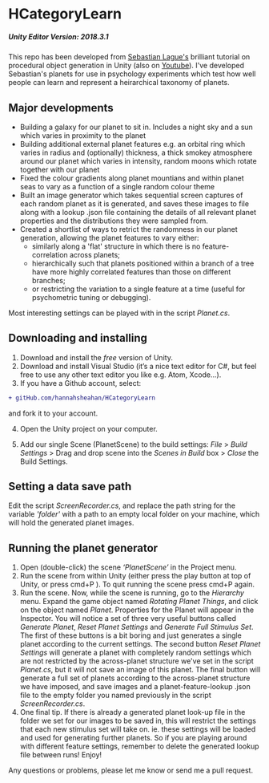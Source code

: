# HCategoryLearn
##### Unity Editor Version: 2018.3.1

This repo has been developed from [Sebastian Lague's](https://github.com/SebLague/Procedural-Planets) brilliant tutorial on procedural object generation in Unity (also on [Youtube](https://www.youtube.com/watch?v=QN39W020LqU&list=PLFt_AvWsXl0cONs3T0By4puYy6GM22ko8)). 
I've developed Sebastian's planets for use in psychology experiments which test how well people can learn and represent a heirarchical taxonomy of planets. 

## Major developments
- Building a galaxy for our planet to sit in. Includes a night sky and a sun which varies in proximity to the planet
- Building additional external planet features e.g. an orbital ring which varies in radius and (optionally) thickness, a thick smokey atmosphere around our planet which varies in intensity, random moons which rotate together with our planet
- Fixed the colour gradients along planet mountians and within planet seas to vary as a function of a single random colour theme
- Built an image generator which takes sequential screen captures of each random planet as it is generated, and saves these images to file along with a lookup .json file containing the details of all relevant planet properties and the distributions they were sampled from.
- Created a shortlist of ways to retrict the randomness in our planet generation, allowing the planet features to vary either: 
  - similarly along a 'flat' structure in which there is no feature-correlation across planets; 
  - hierarchically such that planets positioned within a branch of a tree have more highly correlated features than those on different branches;
  - or restricting the variation to a single feature at a time (useful for psychometric tuning or debugging). 

Most interesting settings can be played with in the script _Planet.cs_.


## Downloading and installing
1. Download and install the _free_ version of Unity.
2. Download and install Visual Studio (it’s a nice text editor for C#, but feel free to use any other text editor you like e.g. Atom, Xcode…).
3. If you have a Github account, select:
```diff
+ gitHub.com/hannahsheahan/HCategoryLearn
```
and fork it to your account.

4. Open the Unity project on your computer.

5. Add our single Scene (PlanetScene) to the build settings:   _File_ > _Build Settings_ > Drag and drop scene into the _Scenes in Build_ box > _Close_ the Build Settings.

## Setting a data save path
Edit the script _ScreenRecorder.cs_, and replace the path string for the variable _'folder'_ with a path to an empty local folder on your machine, which will hold the generated planet images.

## Running the planet generator
1. Open (double-click) the scene _‘PlanetScene’_ in the Project menu.
2. Run the scene from within Unity (either press the play button at top of Unity, or press cmd+P ). To quit running the scene press cmd+P again.
3. Run the scene. Now, while the scene is running, go to the _Hierarchy_ menu. Expand the game object named _Rotating Planet Things_, and click on the object named _Planet_. Properties for the Planet will appear in the Inspector. You will notice a set of three very useful buttons called _Generate Planet_, _Reset Planet Settings_ and _Generate Full Stimulus Set_. The first of these buttons is a bit boring and just generates a single planet according to the current settings. The second button _Reset Planet Settings_ will generate a planet with completely random settings which are not restricted by the across-planet structure we've set in the script _Planet.cs_, but it will not save an image of this planet. The final button will generate a full set of planets according to the across-planet structure we have imposed, and save images and a planet-feature-lookup .json file to the empty folder you named previously in the script _ScreenRecorder.cs_.
4. One final tip. If there is already a generated planet look-up file in the folder we set for our images to be saved in, this will restrict the settings that each new stimulus set will take on. ie. these settings will be loaded and used for generating further planets. So if you are playing around with different feature settings, remember to delete the generated lookup file between runs! Enjoy!

Any questions or problems, please let me know or send me a pull request.
